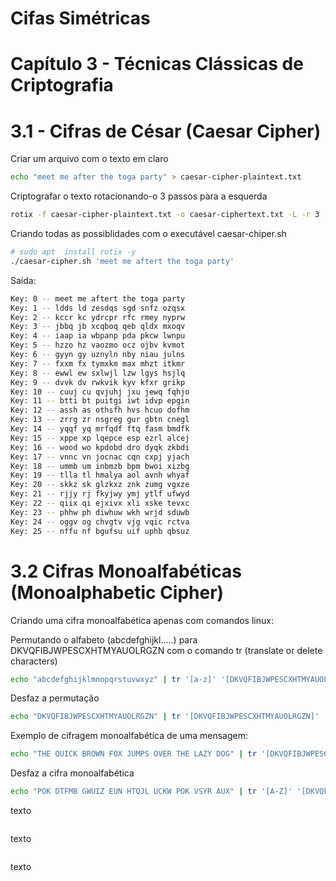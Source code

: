 # Cifas Simétricas
# Capítulo 3 - Técnicas Clássicas de Criptografia

# 3.1 - Cifras de César (Caesar Cipher)


Criar um arquivo com o texto em claro
```sh
echo "meet me after the toga party" > caesar-cipher-plaintext.txt
```
Criptografar o texto rotacionando-o 3 passos para a esquerda
```sh
rotix -f caesar-cipher-plaintext.txt -o caesar-ciphertext.txt -L -r 3

```
Criando todas as possiblidades com o executável caesar-chiper.sh
```sh
# sudo apt  install rotix -y
./caesar-cipher.sh 'meet me aftert the toga party'
```
Saída:
```sh
Key: 0 -- meet me aftert the toga party
Key: 1 -- ldds ld zesdqs sgd snfz ozqsx
Key: 2 -- kccr kc ydrcpr rfc rmey nyprw
Key: 3 -- jbbq jb xcqboq qeb qldx mxoqv
Key: 4 -- iaap ia wbpanp pda pkcw lwnpu
Key: 5 -- hzzo hz vaozmo ocz ojbv kvmot
Key: 6 -- gyyn gy uznyln nby niau julns
Key: 7 -- fxxm fx tymxkm max mhzt itkmr
Key: 8 -- ewwl ew sxlwjl lzw lgys hsjlq
Key: 9 -- dvvk dv rwkvik kyv kfxr grikp
Key: 10 -- cuuj cu qvjuhj jxu jewq fqhjo
Key: 11 -- btti bt puitgi iwt idvp epgin
Key: 12 -- assh as othsfh hvs hcuo dofhm
Key: 13 -- zrrg zr nsgreg gur gbtn cnegl
Key: 14 -- yqqf yq mrfqdf ftq fasm bmdfk
Key: 15 -- xppe xp lqepce esp ezrl alcej
Key: 16 -- wood wo kpdobd dro dyqk zkbdi
Key: 17 -- vnnc vn jocnac cqn cxpj yjach
Key: 18 -- ummb um inbmzb bpm bwoi xizbg
Key: 19 -- tlla tl hmalya aol avnh whyaf
Key: 20 -- skkz sk glzkxz znk zumg vgxze
Key: 21 -- rjjy rj fkyjwy ymj ytlf ufwyd
Key: 22 -- qiix qi ejxivx xli xske tevxc
Key: 23 -- phhw ph diwhuw wkh wrjd sduwb
Key: 24 -- oggv og chvgtv vjg vqic rctva
Key: 25 -- nffu nf bgufsu uif uphb qbsuz
```


# 3.2 Cifras Monoalfabéticas (Monoalphabetic Cipher)

Criando uma cifra monoalfabética apenas com comandos linux:

Permutando o alfabeto (abcdefghijkl.....) para DKVQFIBJWPESCXHTMYAUOLRGZN com o comando tr (translate or delete characters)
```sh
echo "abcdefghijklmnopqrstuvwxyz" | tr '[a-z]' '[DKVQFIBJWPESCXHTMYAUOLRGZN]'
```
Desfaz a permutação
```sh
echo "DKVQFIBJWPESCXHTMYAUOLRGZN" | tr '[DKVQFIBJWPESCXHTMYAUOLRGZN]' '[a-z]'
```

Exemplo de cifragem monoalfabética de uma mensagem:
```sh
echo "THE QUICK BROWN FOX JUMPS OVER THE LAZY DOG" | tr '[DKVQFIBJWPESCXHTMYAUOLRGZN]' '[A-Z]'
```
Desfaz a cifra monoalfabética
```sh
echo "POK DTFMB GWUIZ EUN HTQJL UCKW POK VSYR AUX" | tr '[A-Z]' '[DKVQFIBJWPESCXHTMYAUOLRGZN]'
```


texto
```sh

```
texto
```sh

```

texto
```sh

```

